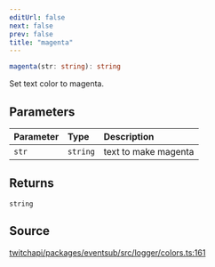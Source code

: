 ```yaml
---
editUrl: false
next: false
prev: false
title: "magenta"
---
```


```ts
magenta(str: string): string
```

Set text color to magenta.

## Parameters

| Parameter | Type | Description |
| :------ | :------ | :------ |
| `str` | `string` | text to make magenta |

## Returns

`string`

## Source

[twitchapi/packages/eventsub/src/logger/colors.ts:161](https://github.com/pablornc/twitchapi//blob/b274026/packages/eventsub/src/logger/colors.ts#L161)
